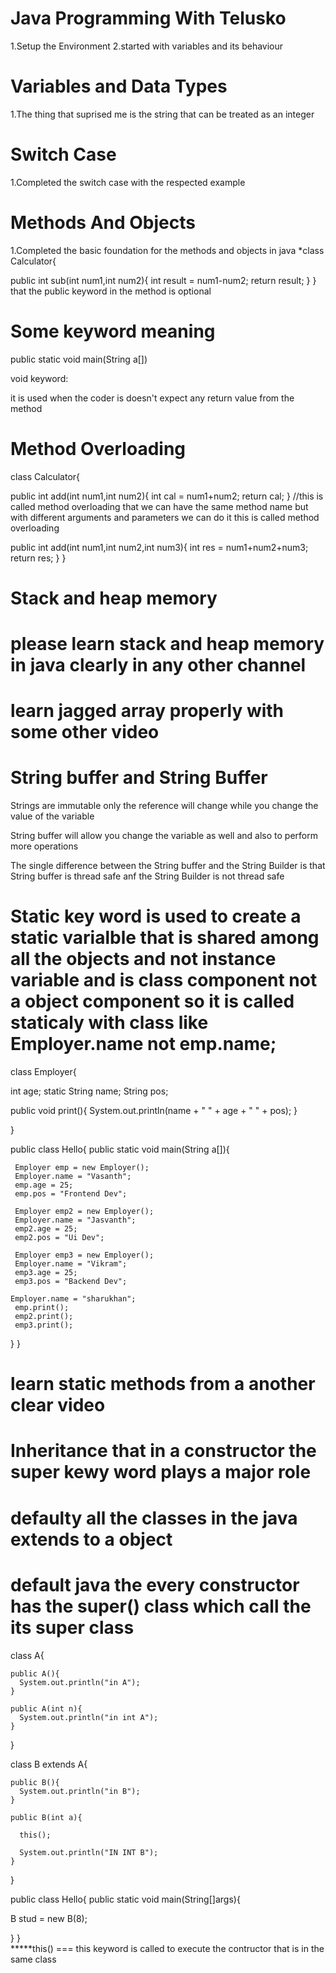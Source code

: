 # Java Programming With Telusko

1.Setup the Environment
2.started with variables and its behaviour

# Variables and Data Types

1.The thing that suprised me is the string that can be treated as an integer

# Switch Case

1.Completed the switch case with the respected example

# Methods And Objects

1.Completed the basic foundation for the methods and objects in java 
*class Calculator{

   public int sub(int num1,int num2){
    int result = num1-num2;
    return result;
  }
}
that the public keyword in the method is optional 

# Some keyword meaning

 public static void main(String a[])

 void keyword:

   it is used when the coder is doesn't expect any return value from the method


# Method Overloading

   class Calculator{

   public int add(int num1,int num2){
        int cal = num1+num2;
        return cal;
   }                                      //this is called method overloading that we can have the same method name but with different arguments and parameters we can do it this is called method overloading

   public int add(int num1,int num2,int num3){
       int res = num1+num2+num3;
       return res;
   }
   }

# Stack and heap memory

# please learn stack and heap memory in java clearly in any other channel 
# learn jagged array properly with some other video


# String buffer and String Buffer

Strings are immutable only the reference will change while you change the value of the variable

String buffer will allow you change the variable as well and also to perform more operations

The single difference between the String buffer and the String Builder is that String buffer is thread safe anf the String Builder is not thread safe

# Static key word is used to create a static varialble that is shared among all the objects and not instance variable and is class component not a object component so it is called staticaly with class like Employer.name not emp.name;
class Employer{
 
   int age;
  static String name;
   String pos;

   public void print(){
    System.out.println(name + " " + age + " " + pos);
   }

}

public class Hello{
  public static void main(String a[]){

     Employer emp = new Employer();
     Employer.name = "Vasanth";
     emp.age = 25;
     emp.pos = "Frontend Dev";

     Employer emp2 = new Employer();
     Employer.name = "Jasvanth";
     emp2.age = 25;
     emp2.pos = "Ui Dev";

     Employer emp3 = new Employer();
     Employer.name = "Vikram";
     emp3.age = 25;
     emp3.pos = "Backend Dev";
  
    Employer.name = "sharukhan";
     emp.print();
     emp2.print();
     emp3.print();

  }
}




# learn static methods from a another clear video





# Inheritance that in a constructor the super kewy word plays a major role
# defaulty all the classes in the java extends to a object 
# default java the every constructor has the super() class which call the its super class

class A{

    public A(){
      System.out.println("in A");
    }

    public A(int n){
      System.out.println("in int A");
    }


}

class B extends A{
    
    public B(){
      System.out.println("in B");
    }

    public B(int a){
      
      this();
      
      System.out.println("IN INT B");
    }
}

public class Hello{
  public static void main(String[]args){
    
   B stud = new B(8);



  }
}  
*****this() === this keyword is called to execute the contructor that is in the same class
